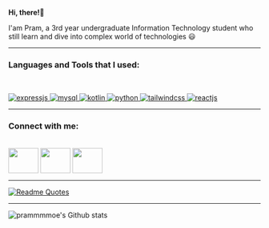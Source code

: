 **Hi, there!👋**

I'am Pram, a 3rd year undergraduate Information Technology student who still learn and dive into complex world of technologies 😃
___
<h3 align="left">Languages and Tools that I used:</h3>
<br>

<a href="https://https://expressjs.com/" target="_blank"> <img src="https://www.vectorlogo.zone/logos/expressjs/expressjs-ar21.svg" alt="expressjs" width="auto" height="auto"/> </a> 
<a href="https://www.mysql.com/" target="_blank"> <img src="https://www.vectorlogo.zone/logos/mysql/mysql-ar21.svg" alt="mysql" width="auto" height="auto"/> </a> 
<a href="https://kotlinlang.org/" target="_blank"> <img src="https://www.vectorlogo.zone/logos/kotlinlang/kotlinlang-icon.svg" alt="kotlin" width="auto" height="auto"/> </a> 
<a href="https://www.python.org/" target="_blank"> <img src="https://www.vectorlogo.zone/logos/python/python-icon.svg" alt="python" width="auto" height="auto"/> </a> 
<a href="https://tailwindcss.com/" target="_blank"> <img src="https://www.vectorlogo.zone/logos/tailwindcss/tailwindcss-icon.svg" alt="tailwindcss" width="auto" height="auto"/> </a> 
<a href="https://react.dev" target="_blank"> <img src="https://www.vectorlogo.zone/logos/reactjs/reactjs-icon.svg" alt="reactjs" width="auto" height="auto"/> </a> 
___
<h3 align="left">Connect with me:</h3>
<br>
<a href="https://twitter.com/prammmoee/" target="_blank"><img align="center" src="https://cdn.jsdelivr.net/npm/simple-icons@3.0.1/icons/twitter.svg" alt="" height="50" width="60" /></a>
<a href="https://linkedin.com/in/ikhwanpramuditha" target="_blank"><img align="center" src="https://cdn.jsdelivr.net/npm/simple-icons@3.0.1/icons/linkedin.svg" alt="" height="50" width="60" /></a>
<a href="https://instagram.com/ikhwanpramuditha" target="_blank"><img align="center" src="https://cdn.jsdelivr.net/npm/simple-icons@3.0.1/icons/instagram.svg" alt="" height="50" width="60" /></a>

___

[![Readme Quotes](https://quotes-github-readme.vercel.app/api?type=horizontal&theme=dark)](https://github.com/piyushsuthar/github-readme-quotes)
___
![prammmmoe's Github stats](https://github-readme-stats.vercel.app/api?username=prammmoe&show_icons=true&theme=tokyonight)

